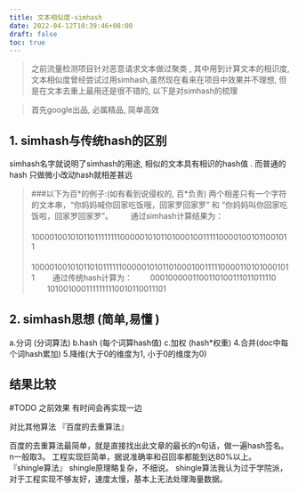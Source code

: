 ```yaml
---
title: 文本相似度-simhash
date: 2022-04-12T10:39:46+08:00
draft: false
toc: true
---
```


> 之前流量检测项目针对恶意请求文本做过聚类 , 其中用到计算文本的相识度,文本相似度曾经尝试过用simhash,虽然现在看来在项目中效果并不理想, 但是在文本去重上最用还是很不错的, 以下是对simhash的梳理
<!--more-->

> 首先google出品, 必属精品, 简单高效

## 1. simhash与传统hash的区别

simhash名字就说明了simhash的用途, 相似的文本具有相识的hash值 .
而普通的hash 只做微小改动hash就相差甚远

> ###以下为百\*的例子:(如有看到说侵权的, 百\*负责)
> 两个相差只有一个字符的文本串，“你妈妈喊你回家吃饭哦，回家罗回家罗” 和 “你妈妈叫你回家吃饭啦，回家罗回家罗”。
> 　　通过simhash计算结果为：
> 　　1000010010101101111111100000101011010001001111100001001011001011
> 　　1000010010101101011111100000101011010001001111100001101010001011
> 　　通过传统hash计算为：
> 　　0001000001100110100111011011110
> 　　1010010001111111110010110011101

## 2. simhash思想 (简单,易懂 )

a.分词 (分词算法)
b.hash (每个词算hash值)
c.加权 (hash\*权重) 4.合并(doc中每个词hash累加) 5.降维(大于0的维度为1, 小于0的维度为0)

## 结果比较

#TODO 之前效果 有时间会再实现一边

对比其他算法
『百度的去重算法』

百度的去重算法最简单，就是直接找出此文章的最长的n句话，做一遍hash签名。n一般取3。 工程实现巨简单，据说准确率和召回率都能到达80%以上。
『shingle算法』
shingle原理略复杂，不细说。 shingle算法我认为过于学院派，对于工程实现不够友好，速度太慢，基本上无法处理海量数据。
